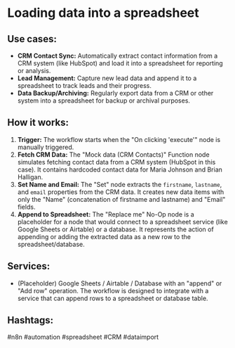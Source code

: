 # Loading data into a spreadsheet

## Use cases:

- **CRM Contact Sync:** Automatically extract contact information from a CRM system (like HubSpot) and load it into a spreadsheet for reporting or analysis.
- **Lead Management:**  Capture new lead data and append it to a spreadsheet to track leads and their progress.
- **Data Backup/Archiving:** Regularly export data from a CRM or other system into a spreadsheet for backup or archival purposes.

## How it works:

1.  **Trigger:** The workflow starts when the "On clicking 'execute'" node is manually triggered.
2.  **Fetch CRM Data:** The "Mock data (CRM Contacts)" Function node simulates fetching contact data from a CRM system (HubSpot in this case). It contains hardcoded contact data for Maria Johnson and Brian Halligan.
3.  **Set Name and Email:** The "Set" node extracts the `firstname`, `lastname`, and `email` properties from the CRM data. It creates new data items with only the "Name" (concatenation of firstname and lastname) and "Email" fields.
4.  **Append to Spreadsheet:**  The "Replace me" No-Op node is a placeholder for a node that would connect to a spreadsheet service (like Google Sheets or Airtable) or a database.  It represents the action of appending or adding the extracted data as a new row to the spreadsheet/database.

## Services:

-   (Placeholder) Google Sheets / Airtable / Database with an "append" or "Add row" operation. The workflow is designed to integrate with a service that can append rows to a spreadsheet or database table.

## Hashtags:

#n8n #automation #spreadsheet #CRM #dataimport
